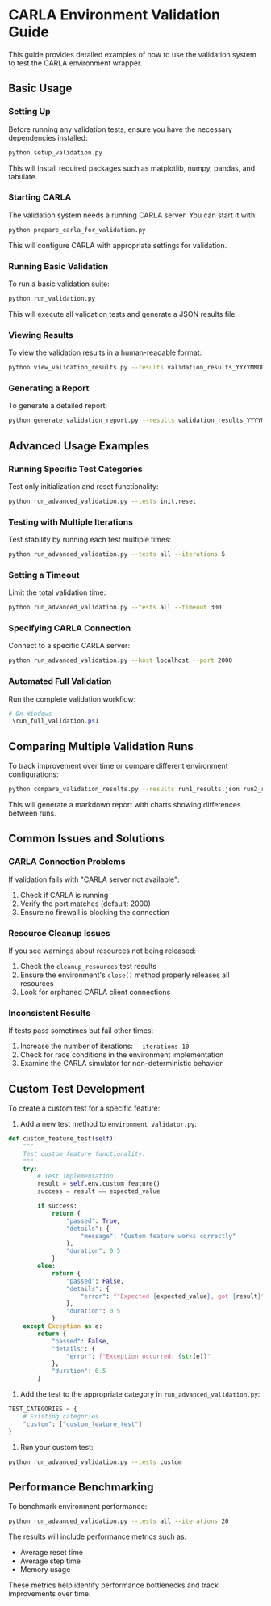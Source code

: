 # CARLA Environment Validation Guide

This guide provides detailed examples of how to use the validation system to test the CARLA environment wrapper.

## Basic Usage

### Setting Up

Before running any validation tests, ensure you have the necessary dependencies installed:

```bash
python setup_validation.py
```

This will install required packages such as matplotlib, numpy, pandas, and tabulate.

### Starting CARLA

The validation system needs a running CARLA server. You can start it with:

```bash
python prepare_carla_for_validation.py
```

This will configure CARLA with appropriate settings for validation.

### Running Basic Validation

To run a basic validation suite:

```bash
python run_validation.py
```

This will execute all validation tests and generate a JSON results file.

### Viewing Results

To view the validation results in a human-readable format:

```bash
python view_validation_results.py --results validation_results_YYYYMMDD_HHMMSS.json --verbose
```

### Generating a Report

To generate a detailed report:

```bash
python generate_validation_report.py --results validation_results_YYYYMMDD_HHMMSS.json
```

## Advanced Usage Examples

### Running Specific Test Categories

Test only initialization and reset functionality:

```bash
python run_advanced_validation.py --tests init,reset
```

### Testing with Multiple Iterations

Test stability by running each test multiple times:

```bash
python run_advanced_validation.py --tests all --iterations 5
```

### Setting a Timeout

Limit the total validation time:

```bash
python run_advanced_validation.py --tests all --timeout 300
```

### Specifying CARLA Connection

Connect to a specific CARLA server:

```bash
python run_advanced_validation.py --host localhost --port 2000
```

### Automated Full Validation

Run the complete validation workflow:

```powershell
# On Windows
.\run_full_validation.ps1
```

## Comparing Multiple Validation Runs

To track improvement over time or compare different environment configurations:

```bash
python compare_validation_results.py --results run1_results.json run2_results.json --output comparison.md
```

This will generate a markdown report with charts showing differences between runs.

## Common Issues and Solutions

### CARLA Connection Problems

If validation fails with "CARLA server not available":

1. Check if CARLA is running
2. Verify the port matches (default: 2000)
3. Ensure no firewall is blocking the connection

### Resource Cleanup Issues

If you see warnings about resources not being released:

1. Check the `cleanup_resources` test results
2. Ensure the environment's `close()` method properly releases all resources
3. Look for orphaned CARLA client connections

### Inconsistent Results

If tests pass sometimes but fail other times:

1. Increase the number of iterations: `--iterations 10`
2. Check for race conditions in the environment implementation
3. Examine the CARLA simulator for non-deterministic behavior

## Custom Test Development

To create a custom test for a specific feature:

1. Add a new test method to `environment_validator.py`:

```python
def custom_feature_test(self):
    """
    Test custom feature functionality.
    """
    try:
        # Test implementation
        result = self.env.custom_feature()
        success = result == expected_value

        if success:
            return {
                "passed": True,
                "details": {
                    "message": "Custom feature works correctly"
                },
                "duration": 0.5
            }
        else:
            return {
                "passed": False,
                "details": {
                    "error": f"Expected {expected_value}, got {result}"
                },
                "duration": 0.5
            }
    except Exception as e:
        return {
            "passed": False,
            "details": {
                "error": f"Exception occurred: {str(e)}"
            },
            "duration": 0.5
        }
```

1. Add the test to the appropriate category in `run_advanced_validation.py`:

```python
TEST_CATEGORIES = {
    # Existing categories...
    "custom": ["custom_feature_test"]
}
```

1. Run your custom test:

```bash
python run_advanced_validation.py --tests custom
```

## Performance Benchmarking

To benchmark environment performance:

```bash
python run_advanced_validation.py --tests all --iterations 20
```

The results will include performance metrics such as:

- Average reset time
- Average step time
- Memory usage

These metrics help identify performance bottlenecks and track improvements over time.
